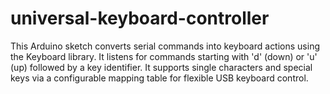 # universal-keyboard-controller
This Arduino sketch converts serial commands into keyboard actions using the Keyboard library. It listens for commands starting with 'd' (down) or 'u' (up) followed by a key identifier. It supports single characters and special keys via a configurable mapping table for flexible USB keyboard control.
